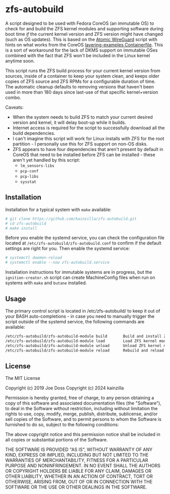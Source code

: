 # zfs-autobuild

A script designed to be used with Fedora CoreOS (an immutable OS) to check for and build the ZFS kernel modules and supporting software during boot time _if_ the current kernel version and ZFS version might have changed (such as OS updates). This is based on the [Atomic WireGuard](https://github.com/jdoss/atomic-wireguard/) script with hints on what works from the CoreOS [layering-examples Containerfile](https://github.com/coreos/layering-examples/blob/main/build-zfs-module/Containerfile). This is a sort of workaround for the lack of DKMS support on immutable OSes combined with the fact that ZFS won't be included in the Linux kernel anytime soon.

This script runs the ZFS build process for your current kernel version from sources, inside of a container to keep your system clean, and keeps older copies of ZFS source and ZFS RPMs for a configurable duration of time. The automatic cleanup defaults to removing versions that haven't been used in more than 180 days since last-use of that specific kernel+version combo.

Caveats:
* When the system needs to build ZFS to match your current desired version and kernel, it will delay boot-up while it builds.
* Internet access is required for the script to successfully download all the build dependencies.
* I can't imagine this script will work for Linux installs with ZFS for the root partition - I  personally use this for ZFS support on non-OS disks.
* ZFS appears to have four dependencies that aren't present by default in CoreOS that need to be installed before ZFS can be installed - these aren't yet handled by this script:
    * `lm_sensors-libs`
    * `pcp-conf`
    * `pcp-libs`
    * `sysstat`


## Installation

Installation for a typical system with `make` available:

```bash
# git clone https://github.com/kainzilla/zfs-autobuild.git
# cd zfs-autobuild
# make install
```

Before you enable the systemd service, you can check the configuration file located at `/etc/zfs-autobuild/zfs-autobuild.conf` to confirm if the default settings are right for you. Then enable the systemd service:

```bash
# systemctl daemon-reload
# systemctl enable --now zfs-autobuild.service
```

Installation instructions for immutable systems are in progress, but the `ignition-creator.sh` script can create MachineConfig files when run on systems with `make` and `butane` installed.

## Usage

The primary control script is located in /etc/zfs-autobuild/ to keep it out of your BASH auto-completions - in case you need to manually trigger the script outside of the systemd service, the following commands are available:

```bash
/etc/zfs-autobuild/zfs-autobuild-module build       Build and install ZFS.
/etc/zfs-autobuild/zfs-autobuild-module load        Load ZFS kernel module.
/etc/zfs-autobuild/zfs-autobuild-module unload      Unload ZFS kernel module.
/etc/zfs-autobuild/zfs-autobuild-module reload      Rebuild and reload ZFS module.
```

## License

The MIT License

Copyright (c) 2019 Joe Doss
Copyright (c) 2024 kainzilla

Permission is hereby granted, free of charge, to any person obtaining a copy
of this software and associated documentation files (the "Software"), to deal
in the Software without restriction, including without limitation the rights
to use, copy, modify, merge, publish, distribute, sublicense, and/or sell
copies of the Software, and to permit persons to whom the Software is
furnished to do so, subject to the following conditions:

The above copyright notice and this permission notice shall be included in
all copies or substantial portions of the Software.

THE SOFTWARE IS PROVIDED "AS IS", WITHOUT WARRANTY OF ANY KIND, EXPRESS OR
IMPLIED, INCLUDING BUT NOT LIMITED TO THE WARRANTIES OF MERCHANTABILITY,
FITNESS FOR A PARTICULAR PURPOSE AND NONINFRINGEMENT. IN NO EVENT SHALL THE
AUTHORS OR COPYRIGHT HOLDERS BE LIABLE FOR ANY CLAIM, DAMAGES OR OTHER
LIABILITY, WHETHER IN AN ACTION OF CONTRACT, TORT OR OTHERWISE, ARISING FROM,
OUT OF OR IN CONNECTION WITH THE SOFTWARE OR THE USE OR OTHER DEALINGS IN
THE SOFTWARE.
